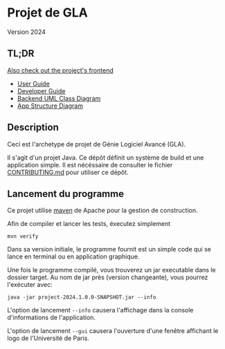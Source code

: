 # Projet de GLA
Version 2024

## TL;DR

[Also check out the project's frontend](https://github.com/0xRyN/PathfindR-Frontend)

- [User Guide](User%20Guide.pdf)
- [Developer Guide](Developer%20Guide.pdf)
- [Backend UML Class Diagram](class_diagram.jpg)
- [App Structure Diagram](front_back.jpg)

## Description
Ceci est l'archetype de projet de Génie Logiciel Avancé (GLA).

Il s'agit d'un projet Java. Ce dépôt définit un système de build et une application simple. Il est nécéssaire de consulter le fichier [CONTRIBUTING.md](CONTRIBUTING.md) pour utiliser ce dépôt.

## Lancement du programme
Ce projet utilise [maven](https://maven.apache.org/) de Apache pour la gestion de construction.

Afin de compiler et lancer les tests, éxecutez simplement
```
mvn verify
```

Dans sa version initiale, le programme fournit est un simple code qui se lance en terminal ou en application graphique.

Une fois le programme compilé, vous trouverez un jar executable dans le dossier target. Au nom de jar près (version changeante), vous pourrez l'exécuter avec:
```
java -jar project-2024.1.0.0-SNAPSHOT.jar --info
```

L'option de lancement `--info` causera l'affichage dans la console d'informations de l'application.

L'option de lancement `--gui` causera l'ouverture d'une fenêtre affichant le logo de l'Université de Paris.

